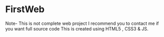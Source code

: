 # FirstWeb

Note- This is not complete web project
I recommend you to contact me if you want full source code
This is created using HTML5 , CSS3 & JS.
